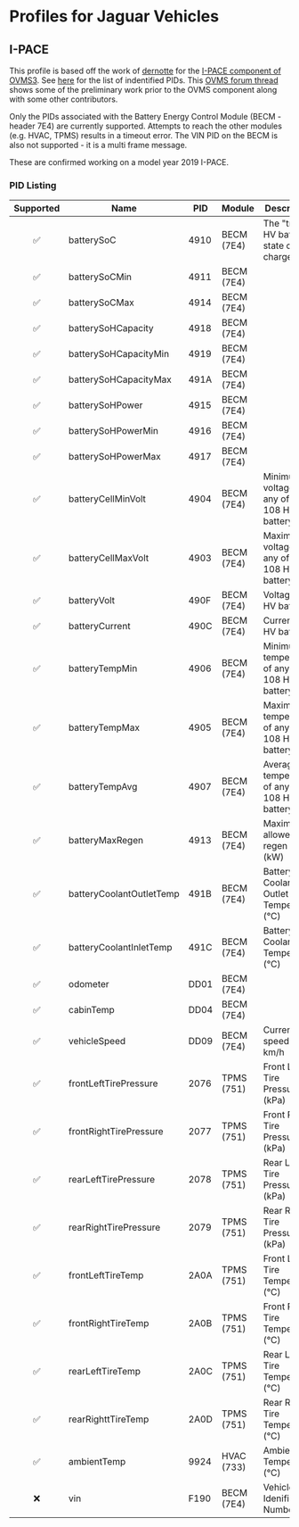 # Profiles for Jaguar Vehicles

## I-PACE

This profile is based off the work of [dernotte](https://github.com/dernotte) for the [I-PACE component of OVMS3](https://github.com/openvehicles/Open-Vehicle-Monitoring-System-3/tree/master/vehicle/OVMS.V3/components/vehicle_jaguaripace). See [here](https://github.com/openvehicles/Open-Vehicle-Monitoring-System-3/blob/master/vehicle/OVMS.V3/components/vehicle_jaguaripace/src/ipace_obd_pids.h) for the list of indentified PIDs. This [OVMS forum thread](https://www.openvehicles.com/node/2423) shows some of the preliminary work prior to the OVMS component along with some other contributors.

Only the PIDs associated with the Battery Energy Control Module (BECM - header 7E4) are currently supported. Attempts to reach the other modules (e.g. HVAC, TPMS) results in a timeout error. The VIN PID on the BECM is also not supported - it is a multi frame message.

These are confirmed working on a model year 2019 I-PACE.

### PID Listing

|Supported|Name|PID|Module|Description|Notes|
|:-------:|----|---|------|-----------|-----|
|✅|batterySoC|4910|BECM (7E4)| The "true" HV battery state of charge||
|✅|batterySoCMin|4911|BECM (7E4)|||
|✅|batterySoCMax|4914|BECM (7E4)|||
|✅|batterySoHCapacity|4918|BECM (7E4)|||
|✅|batterySoHCapacityMin|4919|BECM (7E4)|||
|✅|batterySoHCapacityMax|491A|BECM (7E4)|||
|✅|batterySoHPower|4915|BECM (7E4)|||
|✅|batterySoHPowerMin|4916|BECM (7E4)|||
|✅|batterySoHPowerMax|4917|BECM (7E4)|||
|✅|batteryCellMinVolt|4904|BECM (7E4)|Minimum voltage of any of the 108 HV battery cells||
|✅|batteryCellMaxVolt|4903|BECM (7E4)|Maximum voltage of any of the 108 HV battery cells||
|✅|batteryVolt|490F|BECM (7E4)|Voltage of HV battery||
|✅|batteryCurrent|490C|BECM (7E4)|Current of HV battery|Positive is discharging|
|✅|batteryTempMin|4906|BECM (7E4)|Minimum temperature of any of the 108 HV battery cells||
|✅|batteryTempMax|4905|BECM (7E4)|Maximum temperature of any of the 108 HV battery cells||
|✅|batteryTempAvg|4907|BECM (7E4)|Average temperature of any of the 108 HV battery cells||
|✅|batteryMaxRegen|4913|BECM (7E4)|Maximum allowed regen rate (kW)||
|✅|batteryCoolantOutletTemp|491B|BECM (7E4)|Battery Coolant Outlet Temperature (°C)||
|✅|batteryCoolantInletTemp|491C|BECM (7E4)|Battery Coolant Inlet Temperature (°C)||
|✅|odometer|DD01|BECM (7E4)|||
|✅|cabinTemp|DD04|BECM (7E4)|||
|✅|vehicleSpeed|DD09|BECM (7E4)|Current speed in km/h||
|✅|frontLeftTirePressure|2076|TPMS (751)|Front Left Tire Pressure (kPa)||
|✅|frontRightTirePressure|2077|TPMS (751)|Front Right Tire Pressure (kPa)||
|✅|rearLeftTirePressure|2078|TPMS (751)|Rear Left Tire Pressure (kPa)||
|✅|rearRightTirePressure|2079|TPMS (751)|Rear Right Tire Pressure (kPa)||
|✅|frontLeftTireTemp|2A0A|TPMS (751)|Front Left Tire Temperature (°C)||
|✅|frontRightTireTemp|2A0B|TPMS (751)|Front Right Tire Temperature (°C)||
|✅|rearLeftTireTemp|2A0C|TPMS (751)|Rear Left Tire Temperature (°C)||
|✅|rearRighttTireTemp|2A0D|TPMS (751)|Rear Right Tire Temperature (°C)||
|✅|ambientTemp|9924|HVAC (733)|Ambient Temperature (°C)||
|❌|vin|F190|BECM (7E4)|Vehicle Idenification Number|Multi frame message|
